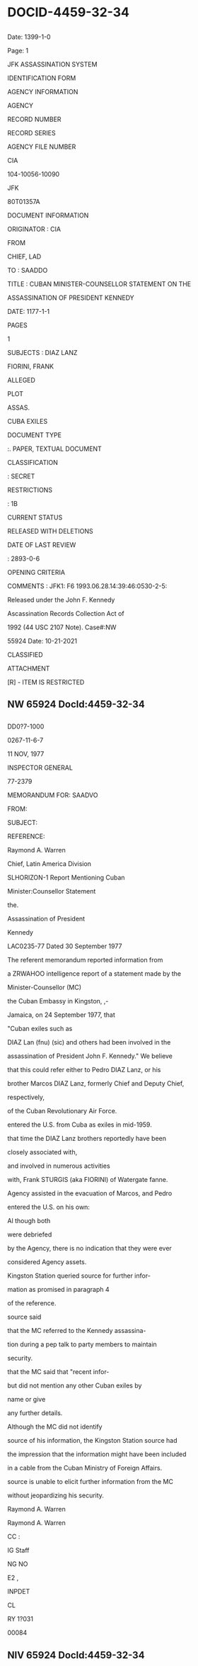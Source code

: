 # DOCID-4459-32-34

##
Date: 1399-1-0

Page: 1

JFK ASSASSINATION SYSTEM

IDENTIFICATION FORM

AGENCY INFORMATION

AGENCY

RECORD NUMBER

RECORD SERIES

AGENCY FILE NUMBER

CIA

104-10056-10090

JFK

80T01357A

DOCUMENT INFORMATION

ORIGINATOR : CIA

FROM

CHIEF, LAD

TO : SAADDO

TITLE : CUBAN MINISTER-COUNSELLOR STATEMENT ON THE

ASSASSINATION OF PRESIDENT KENNEDY

DATE: 1177-1-1

PAGES

1

SUBJECTS : DIAZ LANZ

FIORINI, FRANK

ALLEGED

PLOT

ASSAS.

CUBA EXILES

DOCUMENT TYPE

:. PAPER, TEXTUAL DOCUMENT

CLASSIFICATION

: SECRET

RESTRICTIONS

: 1B

CURRENT STATUS

RELEASED WITH DELETIONS

DATE OF LAST REVIEW

: 2893-0-6

OPENING CRITERIA

COMMENTS : JFK1: F6 1993.06.28.14:39:46:0530-2-5:

Released under the John F. Kennedy

Ascassination Records Collection Act of

1992 (44 USC 2107 Note). Case#:NW

55924 Date: 10-21-2021

CLASSIFIED

ATTACHMENT

[R] - ITEM IS RESTRICTED

NW 65924 Docld:4459-32-34
---

##
DD0?7-1000

0267-11-6-7

11 NOV, 1977

INSPECTOR GENERAL

77-2379

MEMORANDUM FOR: SAADVO

FROM:

SUBJECT:

REFERENCE:

Raymond A. Warren

Chief, Latin America Division

SLHORIZON-1 Report Mentioning Cuban

Minister:Counsellor Statement

the.

Assassination of President

Kennedy

LAC0235-77 Dated 30 September 1977

The referent memorandum reported information from

a ZRWAHOO intelligence report of a statement made by the

Minister-Counsellor (MC)

the Cuban Embassy in Kingston, ,-

Jamaica, on 24 September 1977, that

"Cuban exiles such as

DIAZ Lan (fnu) (sic) and others had been involved in the

assassination of President John F. Kennedy." We believe

that this could refer either to Pedro DIAZ Lanz, or his

brother Marcos DIAZ Lanz, formerly Chief and Deputy Chief,

respectively,

of the Cuban Revolutionary Air Force.

entered the U.S. from Cuba as exiles in mid-1959.

that time the DIAZ Lanz brothers reportedly have been

closely associated with,

and involved in numerous activities

with, Frank STURGIS (aka FIORINI) of Watergate fanne.

Agency assisted in the evacuation of Marcos, and Pedro

entered the U.S. on his own:

Al though both

were debriefed

by the Agency, there is no indication that they were ever

considered Agency assets.

Kingston Station queried source for further infor-

mation as promised in paragraph 4

of the reference.

source said

that the MC referred to the Kennedy assassina-

tion during a pep talk to party members to maintain

security.

that the MC said that "recent infor-

but did not mention any other Cuban exiles by

name or give

any further details.

Although the MC did not identify

source of his information, the Kingston Station source had

the impression that the information might have been included

in a cable from the Cuban Ministry of Foreign Affairs.

source is unable to elicit further information from the MC

without jeopardizing his security.

Raymond A. Warren

Raymond A. Warren

CC :

IG Staff

NG NO

E2 ,

INPDET

CL

RY 1?031

00084

NIV 65924 Docld:4459-32-34
---

